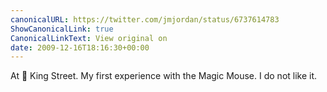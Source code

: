 ```yaml
---
canonicalURL: https://twitter.com/jmjordan/status/6737614783
ShowCanonicalLink: true
CanonicalLinkText: View original on
date: 2009-12-16T18:16:30+00:00
---
```

At  King Street. My first experience with the Magic Mouse. I do not like it.